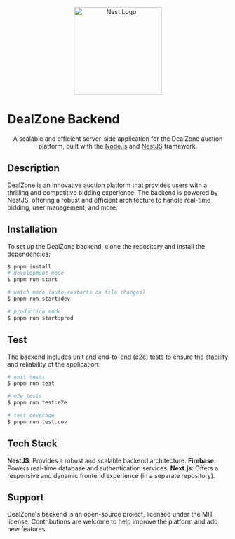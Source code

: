 <p align="center">
  <a href="http://nestjs.com/" target="blank"><img src="https://nestjs.com/img/logo-small.svg" width="200" alt="Nest Logo" /></a>
</p>

# DealZone Backend

<p align="center">A scalable and efficient server-side application for the DealZone auction platform, built with the <a href="http://nodejs.org" target="_blank">Node.js</a> and <a href="http://nestjs.com/" target="_blank">NestJS</a> framework.</p>

## Description

DealZone is an innovative auction platform that provides users with a thrilling and competitive bidding experience. The backend is powered by NestJS, offering a robust and efficient architecture to handle real-time bidding, user management, and more.

## Installation

To set up the DealZone backend, clone the repository and install the dependencies:

```bash
$ pnpm install
# development mode
$ pnpm run start

# watch mode (auto-restarts on file changes)
$ pnpm run start:dev

# production mode
$ pnpm run start:prod
```

## Test

The backend includes unit and end-to-end (e2e) tests to ensure the stability and reliability of the application:

```bash
# unit tests
$ pnpm run test

# e2e tests
$ pnpm run test:e2e

# test coverage
$ pnpm run test:cov
```

## Tech Stack

**NestJS**: Provides a robust and scalable backend architecture.
**Firebase**: Powers real-time database and authentication services.
**Next.js**: Offers a responsive and dynamic frontend experience (in a separate repository).

## Support

DealZone's backend is an open-source project, licensed under the MIT license. Contributions are welcome to help improve the platform and add new features.
